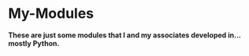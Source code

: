 # My-Modules

**These are just some modules that I and my associates developed in... mostly Python.**
